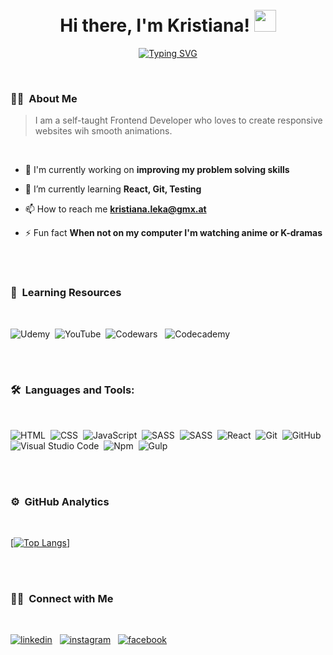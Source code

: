 <br>
<br>

<h1 align="center">Hi there, I'm Kristiana! <img src="https://media.giphy.com/media/hvRJCLFzcasrR4ia7z/giphy.gif" width="35"></h1>

<p align="center"><a href="https://git.io/typing-svg"><img src="https://readme-typing-svg.demolab.com?font=Montserrat&size=32&duration=3000&pause=1000&color=C900FC&background=0F082300&center=true&vCenter=true&width=470&lines=A+Junior+Frontend+Developer" alt="Typing SVG" /></a></p>

<br>

### 👩‍💻 &nbsp;About Me

> I am a self-taught Frontend Developer who loves to create responsive websites wih smooth animations.

<br>

- 🔭 I'm currently working on **improving my problem solving skills**

- 🌱 I’m currently learning **React, Git, Testing**

- 📫 How to reach me **kristiana.leka@gmx.at**

- ⚡ Fun fact **When not on my computer I'm watching anime or K-dramas**

<br><br>

### 👩 &nbsp;Learning Resources

<br>

![Udemy](https://img.shields.io/badge/Udemy-A435F0?style=for-the-badge&logo=Udemy&logoColor=white)&nbsp;
![YouTube](https://img.shields.io/badge/YouTube-%23FF0000.svg?style=for-the-badge&logo=YouTube&logoColor=white)&nbsp;
![Codewars](https://img.shields.io/badge/Codewars-B1361E?style=for-the-badge&logo=codewars&logoColor=grey) &nbsp;
![Codecademy](https://img.shields.io/badge/Codecademy-FFF0E5?style=for-the-badge&logo=codecademy&logoColor=1F243A) &nbsp;

<br><br>

### 🛠 &nbsp;Languages and Tools:

<br>

![HTML](https://img.shields.io/badge/-HTML-05122A?style=flat&logo=HTML5)&nbsp;
![CSS](https://img.shields.io/badge/-CSS-05122A?style=flat&logo=CSS3&logoColor=1572B6)&nbsp;
![JavaScript](https://img.shields.io/badge/-JavaScript-05122A?style=flat&logo=javascript)&nbsp;
![SASS](https://img.shields.io/badge/-Sass-05122A?style=flat&logo=sass)&nbsp;
![SASS](https://img.shields.io/badge/-Wordpress-05122A?style=flat&logo=wordpress)&nbsp;
![React](https://img.shields.io/badge/-React-05122A?style=flat&logo=react)&nbsp;
![Git](https://img.shields.io/badge/-Git-05122A?style=flat&logo=git)&nbsp;
![GitHub](https://img.shields.io/badge/-GitHub-05122A?style=flat&logo=github)&nbsp;
![Visual Studio Code](https://img.shields.io/badge/-Visual%20Studio%20Code-05122A?style=flat&logo=visual-studio-code&logoColor=007ACC)&nbsp;
![Npm](https://img.shields.io/badge/-Npm-05122A?style=flat&logo=npm&logoColor=white)&nbsp;
![Gulp](https://img.shields.io/badge/-Gulp-05122A?style=flat&logo=gulp&logoColor=white)&nbsp;

<br><br>

### ⚙️ &nbsp;GitHub Analytics

<br>

<a href='https://github.com/Kristiana12'>[![Top Langs](https://github-readme-stats.vercel.app/api/top-langs/?username=Kristiana12&layout=compact&theme=dracula)]</a>

<br><br>

### 🤝🏻 &nbsp;Connect with Me

<br>

<p align="left">
<a href="https://www.linkedin.com/in/kristiana-leka-3b850321a/" target="_blank"><img src=https://img.shields.io/badge/linkedin-%2300acee.svg?color=405DE6&style=for-the-badge&logo=linkedin&logoColor=white alt=linkedin style="margin-bottom: 5px;" /></a> &nbsp;
<a href="https://www.instagram.com/kristianalk/" target="_blank"><img src=https://img.shields.io/badge/instagram-%ff5851db.svg?color=C13584&style=for-the-badge&logo=instagram&logoColor=white alt=instagram style="margin-bottom: 5px;" /></a> &nbsp;
<a href="https://www.facebook.com/profile.php?id=100001574024815" target="_blank" ><img src=https://img.shields.io/badge/facebook-%ff5851db.svg?color=3B5998&style=for-the-badge&logo=facebook&logoColor=white alt=facebook style="margin-bottom: 5px;" /></a>
</p>
